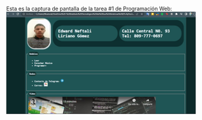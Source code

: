 Esta es la captura de pantalla de la tarea #1 de Programación Web:
![Mi captura de Pantalla](screenshot.jpg)